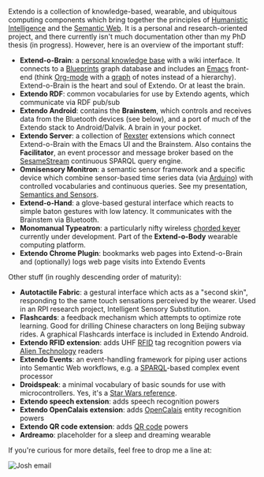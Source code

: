 Extendo is a collection of knowledge-based, wearable, and ubiquitous computing components which bring together the principles of [Humanistic Intelligence](http://en.wikipedia.org/wiki/Humanistic_intelligence) and the [Semantic Web](http://en.wikipedia.org/wiki/Semantic_Web).
It is a personal and research-oriented project,
and there currently isn't much documentation other than my PhD thesis (in progress).
However, here is an overview of the important stuff:

* **Extend-o-Brain**: a [personal knowledge base](http://en.wikipedia.org/wiki/Personal_knowledge_base) with a wiki interface.  It connects to a [Blueprints](https://github.com/tinkerpop/blueprints) graph database and includes an [Emacs](http://www.gnu.org/software/emacs/) front-end (think [Org-mode](http://en.wikipedia.org/wiki/Org-mode) with a [graph](http://en.wikipedia.org/wiki/Graph_%28mathematics%29)  of notes instead of a hierarchy).  Extend-o-Brain is the heart and soul of Extendo.  Or at least the brain.
* **Extendo RDF**: common vocabularies for use by Extendo agents, which communicate via RDF pub/sub
* **Extendo Android**: contains the **Brainstem**, which controls and receives data from the Bluetooth devices (see below), and a port of much of the Extendo stack to Android/Dalvik.  A brain in your pocket.
* **Extendo Server**: a collection of [Rexster](https://github.com/tinkerpop/rexster) extensions which connect Extend-o-Brain with the Emacs UI and the Brainstem.  Also contains the **Facilitator**, an event processor and message broker based on the [SesameStream](https://github.com/joshsh/sesamestream) continuous SPARQL query engine.
* **Omnisensory Monitron**: a semantic sensor framework and a specific device which combine sensor-based time series data (via [Arduino](http://www.arduino.cc/)) with controlled vocabularies and continuous queries.  See my presentation, [Semantics and Sensors](http://www.slideshare.net/joshsh/semantics-and-sensors).
* **Extend-o-Hand**: a glove-based gestural interface which reacts to simple baton gestures with low latency.  It communicates with the Brainstem via Bluetooth.
* **Monomanual Typeatron**: a particularly nifty wireless [chorded keyer](http://en.wikipedia.org/wiki/Chorded_keyboard) currently under development.  Part of the **Extend-o-Body** wearable computing platform.
* **Extendo Chrome Plugin**: bookmarks web pages into Extend-o-Brain and (optionally) logs web page visits into Extendo Events

Other stuff (in roughly descending order of maturity):
* **Autotactile Fabric**: a gestural interface which acts as a "second skin", responding to the same touch sensations perceived by the wearer.  Used in an RPI research project, Intelligent Sensory Substitution.
* **Flashcards**: a feedback mechanism which attempts to optimize rote learning.  Good for drilling Chinese characters on long Beijing subway rides.  A graphical Flashcards interface is included in Extendo Android.
* **Extendo RFID extension**: adds UHF [RFID](http://en.wikipedia.org/wiki/Radio-frequency_identification) tag recognition powers via [Alien Technology](http://www.alientechnology.com/) readers
* **Extendo Events**: an event-handling framework for piping user actions into Semantic Web workflows, e.g. a [SPARQL](http://en.wikipedia.org/wiki/SPARQL)-based complex event processor
* **Droidspeak**: a minimal vocabulary of basic sounds for use with microcontrollers.  Yes, it's a [Star Wars reference](http://starwars.wikia.com/wiki/Binary).
* **Extendo speech extension**: adds speech recognition powers
* **Extendo OpenCalais extension**: adds [OpenCalais](http://www.opencalais.com/) entity recognition powers
* **Extendo QR code extension**: adds [QR code](http://en.wikipedia.org/wiki/QR_code) powers
* **Ardreamo**: placeholder for a sleep and dreaming wearable

If you're curious for more details, feel free to drop me a line at:

![Josh email](http://fortytwo.net/Home_files/josh_email.jpg)
